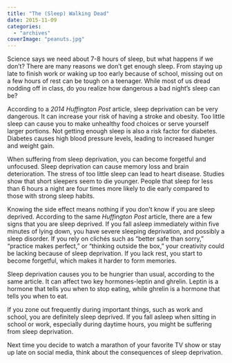 ```yaml
---
title: "The (Sleep) Walking Dead"
date: 2015-11-09
categories: 
  - "archives"
coverImage: "peanuts.jpg"
---
```


Science says we need about 7-8 hours of sleep, but what happens if we don’t? There are many reasons we don’t get enough sleep. From staying up late to finish work or waking up too early because of school, missing out on a few hours of rest can be tough on a teenager. While most of us dread nodding off in class, do you realize how dangerous a bad night’s sleep can be?

According to a _2014 Huffington Post_ article, sleep deprivation can be very dangerous. It can increase your risk of having a stroke and obesity. Too little sleep can cause you to make unhealthy food choices or serve yourself larger portions. Not getting enough sleep is also a risk factor for diabetes. Diabetes causes high blood pressure levels, leading to increased hunger and weight gain.

When suffering from sleep deprivation, you can become forgetful and unfocused. Sleep deprivation can cause memory loss and brain deterioration. The stress of too little sleep can lead to heart disease. Studies show that short sleepers seem to die younger. People that sleep for less than 6 hours a night are four times more likely to die early compared to those with strong sleep habits.

Knowing the side effect means nothing if you don’t know if you are sleep deprived. According to the same _Huffington Post_ article, there are a few signs that you are sleep deprived. If you fall asleep immediately within five minutes of lying down, you have severe sleeping deprivation, and possibly a sleep disorder. If you rely on clichés such as “better safe than sorry,” “practice makes perfect,” or “thinking outside the box,” your creativity could be lacking because of sleep deprivation. If you lack rest, you start to become forgetful, which makes it harder to form memories.

Sleep deprivation causes you to be hungrier than usual, according to the same article. It can affect two key hormones-leptin and ghrelin. Leptin is a hormone that tells you when to stop eating, while ghrelin is a hormone that tells you when to eat.

If you zone out frequently during important things, such as work and school, you are definitely sleep deprived. If you fall asleep when sitting in school or work, especially during daytime hours, you might be suffering from sleep deprivation.

Next time you decide to watch a marathon of your favorite TV show or stay up late on social media, think about the consequences of sleep deprivation.
